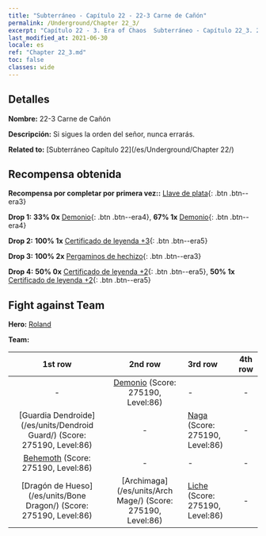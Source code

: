 ```yaml
---
title: "Subterráneo - Capítulo 22 - 22-3 Carne de Cañón"
permalink: /Underground/Chapter 22_3/
excerpt: "Capítulo 22 - 3. Era of Chaos  Subterráneo - Capítulo 22_3. 22-3 Carne de Cañón"
last_modified_at: 2021-06-30
locale: es
ref: "Chapter 22_3.md"
toc: false
classes: wide
---
```


## Detalles

 **Nombre:** 22-3 Carne de Cañón

 **Descripción:** Si sigues la orden del señor, nunca errarás.

 **Related to:** [Subterráneo Capítulo 22](/es/Underground/Chapter 22/)

## Recompensa obtenida

 **Recompensa por completar por primera vez::** [Llave de plata](/ItemsES/con_693/){: .btn .btn--era3}

 **Drop 1:** **33% 0x** [Demonio](/ItemsES/unt_229/){: .btn .btn--era4}, **67% 1x** [Demonio](/ItemsES/unt_229/){: .btn .btn--era4}

 **Drop 2:** **100% 1x** [Certificado de leyenda +3](/ItemsES/mat_88/){: .btn .btn--era5}

 **Drop 3:** **100% 2x** [Pergaminos de hechizo](/ItemsES/con_694/){: .btn .btn--era3}

 **Drop 4:** **50% 0x** [Certificado de leyenda +2](/ItemsES/mat_81/){: .btn .btn--era5}, **50% 1x** [Certificado de leyenda +2](/ItemsES/mat_81/){: .btn .btn--era5}


## Fight against Team
 **Hero:** [Roland](/es/heroes/Roland/)

 **Team:**


  | 1st row | 2nd row | 3rd row | 4th row |
  |:----:|:----:|:----|:----:|
  | - | [Demonio](/es/units/Demon/) (Score: 275190, Level:86)  | - | - |
  | [Guardia Dendroide](/es/units/Dendroid Guard/) (Score: 275190, Level:86)  | - | [Naga](/es/units/Naga/) (Score: 275190, Level:86)  | - |
  | [Behemoth](/es/units/Behemoth/) (Score: 275190, Level:86)  | - | - | - |
  | [Dragón de Hueso](/es/units/Bone Dragon/) (Score: 275190, Level:86)  | [Archimaga](/es/units/Arch Mage/) (Score: 275190, Level:86)  | [Liche](/es/units/Lich/) (Score: 275190, Level:86)  | - |


